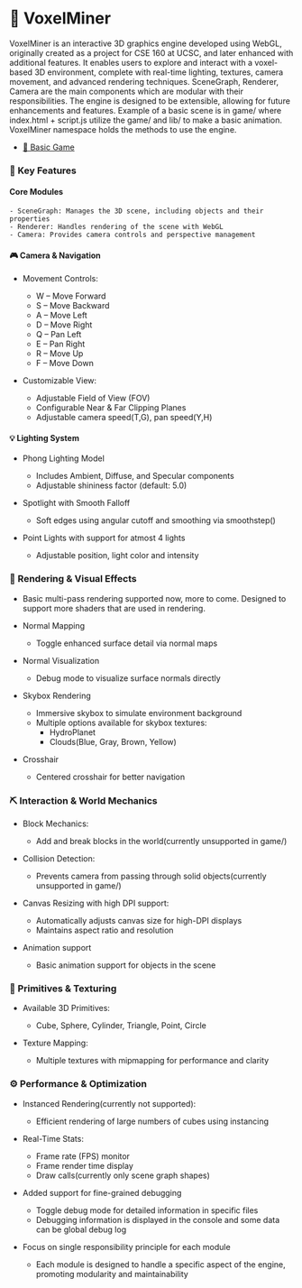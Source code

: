 # 💎 VoxelMiner
VoxelMiner is an interactive 3D graphics engine developed using WebGL, originally created as a project for CSE 160 at UCSC, and later enhanced with additional features. It enables users to explore and interact with a voxel-based 3D environment, complete with real-time lighting, textures, camera movement, and advanced rendering techniques. SceneGraph, Renderer, Camera are the main components which are modular with their responsibilities. The engine is designed to be extensible, allowing for future enhancements and features.
Example of a basic scene is in game/ where index.html + script.js utilize the game/ and lib/ to make a basic animation. VoxelMiner namespace holds the methods to use the engine.

- [🔗 Basic Game](https://ashwanirathee.com/VoxelMiner/example/basic)

### 🚀 Key Features
#### Core Modules
    - SceneGraph: Manages the 3D scene, including objects and their properties
    - Renderer: Handles rendering of the scene with WebGL
    - Camera: Provides camera controls and perspective management

#### 🎮 Camera & Navigation
- Movement Controls:
    - W – Move Forward
    - S – Move Backward
    - A – Move Left
    - D – Move Right
    - Q – Pan Left
    - E – Pan Right
    - R – Move Up
    - F – Move Down
    
- Customizable View:
    - Adjustable Field of View (FOV)
    - Configurable Near & Far Clipping Planes
    - Adjustable camera speed(T,G), pan speed(Y,H)


#### 💡 Lighting System
- Phong Lighting Model
    - Includes Ambient, Diffuse, and Specular components
    - Adjustable shininess factor (default: 5.0)

- Spotlight with Smooth Falloff
    - Soft edges using angular cutoff and smoothing via smoothstep()

- Point Lights with support for atmost 4 lights
    - Adjustable position, light color and intensity

### 🌟 Rendering & Visual Effects
- Basic multi-pass rendering supported now, more to come. Designed to support more shaders that are used in rendering. 

- Normal Mapping
    - Toggle enhanced surface detail via normal maps
- Normal Visualization
    - Debug mode to visualize surface normals directly

- Skybox Rendering
    - Immersive skybox to simulate environment background
    - Multiple options available for skybox textures: 
        - HydroPlanet
        - Clouds(Blue, Gray, Brown, Yellow)

- Crosshair
    - Centered crosshair for better navigation

### ⛏️ Interaction & World Mechanics
- Block Mechanics:
    - Add and break blocks in the world(currently unsupported in game/)

- Collision Detection:
    - Prevents camera from passing through solid objects(currently unsupported in game/)

- Canvas Resizing with high DPI support:
    - Automatically adjusts canvas size for high-DPI displays
    - Maintains aspect ratio and resolution

- Animation support
    - Basic animation support for objects in the scene

### 🧱 Primitives & Texturing
- Available 3D Primitives:
    - Cube, Sphere, Cylinder, Triangle, Point, Circle

- Texture Mapping:
    - Multiple textures with mipmapping for performance and clarity

### ⚙️ Performance & Optimization
- Instanced Rendering(currently not supported):
    - Efficient rendering of large numbers of cubes using instancing

- Real-Time Stats:
    - Frame rate (FPS) monitor
    - Frame render time display
    - Draw calls(currently only scene graph shapes)

- Added support for fine-grained debugging
    - Toggle debug mode for detailed information in specific files
    - Debugging information is displayed in the console and some data can be global debug log

- Focus on single responsibility principle for each module
    - Each module is designed to handle a specific aspect of the engine, promoting modularity and maintainability

